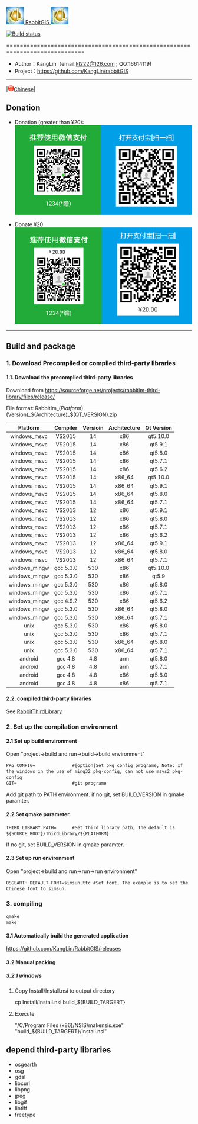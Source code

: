 [![Logon](Resource/png/AppIcon.png) RabbitGIS ![Logon](Resource/png/AppIcon.png)](https://github.com/KangLin/RabbitGIS)

[![Build status](https://ci.appveyor.com/api/projects/status/qjqrq2pyo4qejxtv?svg=true)](https://ci.appveyor.com/project/KangLin/RabbitGis)

=============================================================================

* Author：KangLin（email:kl222@126.com ; QQ:16614119)
* Project：https://github.com/KangLin/rabbitGIS  
-----------------------------------------------------------------------------

|[<img src="Resource/png/China.png" alt="Chinese" title="Chinese" width="16" height="16" />Chinese](README_ZH.md)|

## Donation
- Donation (greater than ¥20):  
![donation (greater than ¥20)](Resource/png/Contribute.png "donation (greater than ¥20)")

- Donate ¥20  
![donation ¥20](Resource/png/Contribute20.png "donation ¥20")

-----------------------------------------------------------------------------

## Build and package
### 1. Download Precompiled or compiled third-party libraries
#### 1.1. Download the precompiled third-party libraries
Download from https://sourceforge.net/projects/rabbitim-third-library/files/release/ 

File format: RabbitIm_$(Platform)$(Version)_$(Architecture)_$(QT_VERSION).zip

|Platform|Compiler|Versioin|Architecture|Qt Version|
|:--:|:--:|:--:|:--:|:--:|
|windows_msvc|VS2015|14|x86|qt5.10.0|
|windows_msvc|VS2015|14|x86|qt5.9.1|
|windows_msvc|VS2015|14|x86|qt5.8.0|
|windows_msvc|VS2015|14|x86|qt5.7.1|
|windows_msvc|VS2015|14|x86|qt5.6.2|
|windows_msvc|VS2015|14|x86_64|qt5.10.0|
|windows_msvc|VS2015|14|x86_64|qt5.9.1|
|windows_msvc|VS2015|14|x86_64|qt5.8.0|
|windows_msvc|VS2015|14|x86_64|qt5.7.1|
|windows_msvc|VS2013|12|x86|qt5.9.1|
|windows_msvc|VS2013|12|x86|qt5.8.0|
|windows_msvc|VS2013|12|x86|qt5.7.1|
|windows_msvc|VS2013|12|x86|qt5.6.2|
|windows_msvc|VS2013|12|x86_64|qt5.9.1|
|windows_msvc|VS2013|12|x86_64|qt5.8.0|
|windows_msvc|VS2013|12|x86_64|qt5.7.1|
|windows_mingw|gcc 5.3.0|530|x86|qt5.10.0|
|windows_mingw|gcc 5.3.0|530|x86|qt5.9|
|windows_mingw|gcc 5.3.0|530|x86|qt5.8.0|
|windows_mingw|gcc 5.3.0|530|x86|qt5.7.1|
|windows_mingw|gcc 4.9.2|530|x86|qt5.6.2|
|windows_mingw|gcc 5.3.0|530|x86_64|qt5.8.0|
|windows_mingw|gcc 5.3.0|530|x86_64|qt5.7.1|
|unix|gcc 5.3.0|530|x86|qt5.8.0|
|unix|gcc 5.3.0|530|x86|qt5.7.1|
|unix|gcc 5.3.0|530|x86_64|qt5.8.0|
|unix|gcc 5.3.0|530|x86_64|qt5.7.1|
|android|gcc 4.8|4.8|arm|qt5.8.0|
|android|gcc 4.8|4.8|arm|qt5.7.1|
|android|gcc 4.8|4.8|x86|qt5.8.0|
|android|gcc 4.8|4.8|x86|qt5.7.1|


#### 2.2. compiled third-party libraries
See [RabbitThirdLibrary](https://github.com/KangLin/RabbitThirdLibrary)

### 2. Set up the compilation environment
#### 2.1 Set up build environment
Open "project->build and run->build->build environment"

    PKG_CONFIG=              #[option]Set pkg_config programe, Note: If the windows in the use of ming32 pkg-config, can not use msys2 pkg-config
    GIT=                     #git programe
    
Add git path to PATH environment. if no git, set BUILD_VERSION in qmake paramter.

#### 2.2 Set qmake parameter

    THIRD_LIBRARY_PATH=      #Set third library path, The default is ${SOURCE_ROOT}/ThirdLibrary/${PLATFORM}

If no git, set BUILD_VERSION in qmake paramter.

#### 2.3 Set up run environment
Open "project->build and run->run->run environment"

    OSGEARTH_DEFAULT_FONT=simsun.ttc #Set font, The example is to set the Chinese font to simsun.

### 3. compiling

    qmake
    make

#### 3.1 Automatically build the generated application
https://github.com/KangLin/RabbitGIS/releases

#### 3.2 Manual packing
##### 3.2.1 windows
1. Copy Install/Install.nsi to output directory

    cp Install/Install.nsi build_${BUILD_TARGERT}

2. Execute

    "/C/Program Files (x86)/NSIS/makensis.exe" "build_${BUILD_TARGERT}/Install.nsi"

## depend third-party libraries
* osgearth
* osg
* gdal
* libcurl
* libpng
* jpeg
* libgif
* libtiff
* freetype

